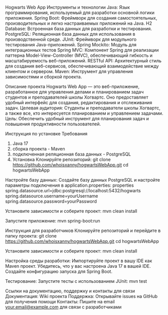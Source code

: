 Hogwarts Web App
Инструменты и технологии
Java: Язык программирования, используемый для разработки основной логики приложения.
Spring Boot: Фреймворк для создания самостоятельных, производительных и легко настраиваемых приложений на Java.
H2 Database: Встроенная база данных для разработки и тестирования.
PostgreSQL: Реляционная база данных для использования в производственной среде.
JUnit: Фреймворк для модульного тестирования Java-приложений.
Spring Mockito: Модуль для интеграционных тестов
Spring MVC: Компонент Spring для реализации паттерна Model-View-Controller (MVC), обеспечивающий гибкость и масштабируемость веб-приложений.
RESTful API: Архитектурный стиль для создания веб-сервисов, обеспечивающий взаимодействие между клиентом и сервером.
Maven: Инструмент для управления зависимостями и сборкой проекта.

Описание проекта
Hogwarts Web App — это веб-приложение, разработанное для управления делами и планированием задач студентов и преподавателей школы Хогвартс. Оно предоставляет удобный интерфейс для создания, редактирования и отслеживания задач.
Целевая аудитория: Студенты и преподаватели школы Хогвартс, а также все, кто интересуется планированием и управлением задачами.
Цель: Обеспечить удобный инструмент для планирования задач и повышения продуктивности пользователей.

Инструкция по установке
Требования
1. Java 17
2. сборка проекта - Maven
3. подключенная реляционная база данных - PostgreSQL
4. Установка
Клонируйте репозиторий:
git clone https://github.com/whoisxanny/hogwartsWebApp.git
cd hogwartsWebApp

Настройте базу данных:
Создайте базу данных PostgreSQL и настройте параметры подключения в application.properties:
properties
spring.datasource.url=jdbc:postgresql://localhost:5432/hogwarts
spring.datasource.username=yourUsername
spring.datasource.password=yourPassword

Установите зависимости и соберите проект:
mvn clean install

Запустите приложение:
mvn spring-boot:run

Инструкция для разработчиков
Клонируйте репозиторий и перейдите в папку проекта:
git clone https://github.com/whoisxanny/hogwartsWebApp.git
cd hogwartsWebApp

Установите зависимости и соберите проект:
mvn clean install

Настройка среды разработки:
Импортируйте проект в вашу IDE как Maven проект.
Убедитесь, что у вас настроена Java 17 в вашей IDE.
Создайте конфигурацию запуска для Spring Boot.

Тестирование:
Запустите тесты с использованием JUnit:
mvn test

Ссылки на документацию, поддержку и контакты для связи
Документация: Wiki проекта
Поддержка: Открывайте issues на GitHub для получения помощи
Контакты: Пишите на email your.email@example.com для связи с разработчиками
